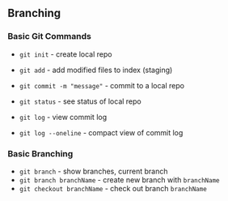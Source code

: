 ## Branching

### Basic Git Commands
* `git init` - create local repo
* `git add` - add modified files to index (staging)
* `git commit -m "message"` - commit to a local repo
* `git status` - see status of local repo
* `git log` - view commit log

*  `git log --oneline` - compact view of commit log

### Basic Branching
* `git branch` - show branches, current branch
* `git branch branchName` - create new branch with `branchName`
* `git checkout branchName` - check out branch `branchName`

